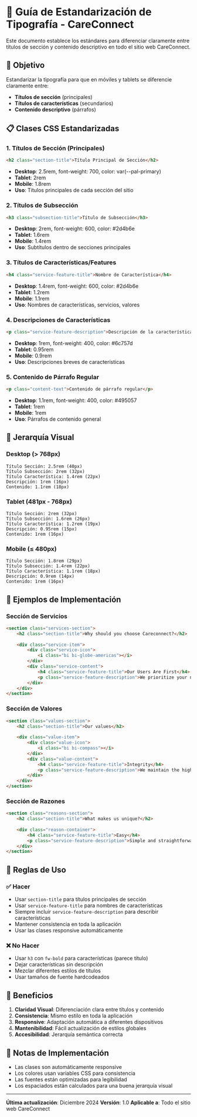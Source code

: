 # 📝 Guía de Estandarización de Tipografía - CareConnect

Este documento establece los estándares para diferenciar claramente entre títulos de sección y contenido descriptivo en todo el sitio web CareConnect.

## 🎯 Objetivo

Estandarizar la tipografía para que en móviles y tablets se diferencie claramente entre:
- **Títulos de sección** (principales)
- **Títulos de características** (secundarios)
- **Contenido descriptivo** (párrafos)

## 📋 Clases CSS Estandarizadas

### 1. Títulos de Sección (Principales)
```html
<h2 class="section-title">Título Principal de Sección</h2>
```
- **Desktop**: 2.5rem, font-weight: 700, color: var(--pal-primary)
- **Tablet**: 2rem
- **Mobile**: 1.8rem
- **Uso**: Títulos principales de cada sección del sitio

### 2. Títulos de Subsección
```html
<h3 class="subsection-title">Título de Subsección</h3>
```
- **Desktop**: 2rem, font-weight: 600, color: #2d4b6e
- **Tablet**: 1.6rem
- **Mobile**: 1.4rem
- **Uso**: Subtítulos dentro de secciones principales

### 3. Títulos de Características/Features
```html
<h4 class="service-feature-title">Nombre de Característica</h4>
```
- **Desktop**: 1.4rem, font-weight: 600, color: #2d4b6e
- **Tablet**: 1.2rem
- **Mobile**: 1.1rem
- **Uso**: Nombres de características, servicios, valores

### 4. Descripciones de Características
```html
<p class="service-feature-description">Descripción de la característica</p>
```
- **Desktop**: 1rem, font-weight: 400, color: #6c757d
- **Tablet**: 0.95rem
- **Mobile**: 0.9rem
- **Uso**: Descripciones breves de características

### 5. Contenido de Párrafo Regular
```html
<p class="content-text">Contenido de párrafo regular</p>
```
- **Desktop**: 1.1rem, font-weight: 400, color: #495057
- **Tablet**: 1rem
- **Mobile**: 1rem
- **Uso**: Párrafos de contenido general

## 🎨 Jerarquía Visual

### Desktop (> 768px)
```
Título Sección: 2.5rem (40px)
Título Subsección: 2rem (32px)
Título Característica: 1.4rem (22px)
Descripción: 1rem (16px)
Contenido: 1.1rem (18px)
```

### Tablet (481px - 768px)
```
Título Sección: 2rem (32px)
Título Subsección: 1.6rem (26px)
Título Característica: 1.2rem (19px)
Descripción: 0.95rem (15px)
Contenido: 1rem (16px)
```

### Mobile (≤ 480px)
```
Título Sección: 1.8rem (29px)
Título Subsección: 1.4rem (22px)
Título Característica: 1.1rem (18px)
Descripción: 0.9rem (14px)
Contenido: 1rem (16px)
```

## 📱 Ejemplos de Implementación

### Sección de Servicios
```html
<section class="services-section">
    <h2 class="section-title">Why should you choose Careconnect?</h2>
    
    <div class="service-item">
        <div class="service-icon">
            <i class="bi bi-globe-americas"></i>
        </div>
        <div class="service-content">
            <h4 class="service-feature-title">Our Users Are First</h4>
            <p class="service-feature-description">We prioritize your needs and experience above everything else.</p>
        </div>
    </div>
</section>
```

### Sección de Valores
```html
<section class="values-section">
    <h2 class="section-title">Our values</h2>
    
    <div class="value-item">
        <div class="value-icon">
            <i class="bi bi-compass"></i>
        </div>
        <div class="value-content">
            <h4 class="service-feature-title">Integrity</h4>
            <p class="service-feature-description">We maintain the highest ethical standards in everything we do.</p>
        </div>
    </div>
</section>
```

### Sección de Razones
```html
<section class="reasons-section">
    <h2 class="section-title">What makes us unique?</h2>
    
    <div class="reason-container">
        <h4 class="service-feature-title">Easy</h4>
        <p class="service-feature-description">Simple and straightforward to use</p>
    </div>
</section>
```

## 🔧 Reglas de Uso

### ✅ Hacer
- Usar `section-title` para títulos principales de sección
- Usar `service-feature-title` para nombres de características
- Siempre incluir `service-feature-description` para describir características
- Mantener consistencia en toda la aplicación
- Usar las clases responsive automáticamente

### ❌ No Hacer
- Usar `h3` con `fw-bold` para características (parece título)
- Dejar características sin descripción
- Mezclar diferentes estilos de títulos
- Usar tamaños de fuente hardcodeados

## 🎯 Beneficios

1. **Claridad Visual**: Diferenciación clara entre títulos y contenido
2. **Consistencia**: Mismo estilo en toda la aplicación
3. **Responsive**: Adaptación automática a diferentes dispositivos
4. **Mantenibilidad**: Fácil actualización de estilos globales
5. **Accesibilidad**: Jerarquía semántica correcta

## 📝 Notas de Implementación

- Las clases son automáticamente responsive
- Los colores usan variables CSS para consistencia
- Las fuentes están optimizadas para legibilidad
- Los espaciados están calculados para una buena jerarquía visual

---

**Última actualización**: Diciembre 2024
**Versión**: 1.0
**Aplicable a**: Todo el sitio web CareConnect
